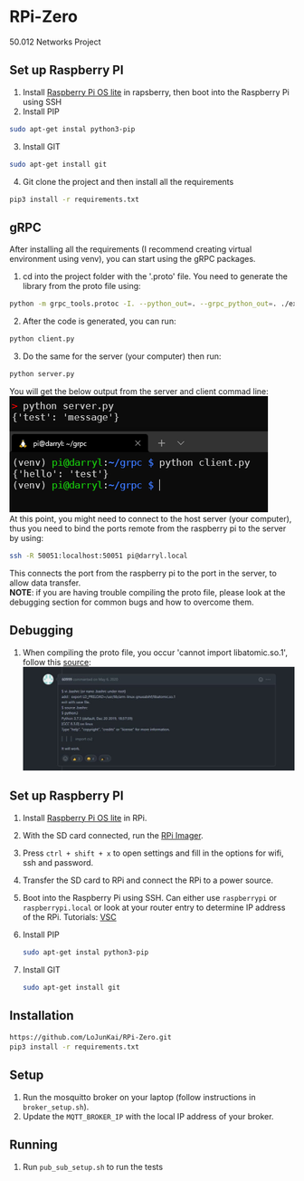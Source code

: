 # RPi-Zero

50.012 Networks Project
## Set up Raspberry PI
1. Install [Raspberry Pi OS lite]((https://www.raspberrypi.com/documentation/computers/getting-started.html)) in rapsberry, then boot into the Raspberry Pi using SSH
2. Install PIP 
```bash
sudo apt-get instal python3-pip
```
3. Install GIT
```bash
sudo apt-get install git
```
4. Git clone the project and then install all the requirements
```bash
pip3 install -r requirements.txt
```
## gRPC
After installing all the requirements (I recommend creating virtual environment using venv), you can start using the gRPC packages.  
1. cd into the project folder with the '.proto' file. You need to generate the library from the proto file using:
```bash
python -m grpc_tools.protoc -I. --python_out=. --grpc_python_out=. ./example.proto
```
2. After the code is generated, you can run:
```bash
python client.py
```
3. Do the same for the server (your computer) then run:
```bash
python server.py
```
You will get the below output from the server and client commad line:  
![grpc1](./images/grpc1.png)  
At this point, you might need to connect to the host server (your computer), thus you need to bind the ports remote from the raspberry pi to the server by using: 
```bash
ssh -R 50051:localhost:50051 pi@darryl.local
```
This connects the port from the raspberry pi to the port in the server, to allow data transfer.  
**NOTE**: if you are having trouble compiling the proto file, please look at the debugging section for common bugs and how to overcome them.
## Debugging
1. When compiling the proto file, you occur 'cannot import libatomic.so.1', follow this [source](https://github.com/EdjeElectronics/TensorFlow-Object-Detection-on-the-Raspberry-Pi/issues/67):
![debug1](./images/debug1.jpg)

## Set up Raspberry PI

1. Install [Raspberry Pi OS lite]((https://www.raspberrypi.com/documentation/computers/getting-started.html)) in RPi.
2. With the SD card connected, run the [RPi Imager](https://www.raspberrypi.com/software/).
3. Press `ctrl + shift + x` to open settings and fill in the options for wifi, ssh and password.
4. Transfer the SD card to RPi and connect the RPi to a power source.
5. Boot into the Raspberry Pi using SSH. Can either use `raspberrypi` or `raspberrypi.local` or look at your router entry to determine IP address of the RPi. Tutorials: [VSC](https://www.raspberrypi.com/news/coding-on-raspberry-pi-remotely-with-visual-studio-code/)
6. Install PIP

    ```bash
    sudo apt-get instal python3-pip
    ```

7. Install GIT

    ```bash
    sudo apt-get install git
    ```

## Installation

``` bash
https://github.com/LoJunKai/RPi-Zero.git
pip3 install -r requirements.txt
```

## Setup

1. Run the mosquitto broker on your laptop (follow instructions in `broker_setup.sh`).
2. Update the `MQTT_BROKER_IP` with the local IP address of your broker.

## Running

1. Run `pub_sub_setup.sh` to run the tests
